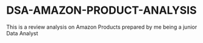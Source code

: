 # DSA-AMAZON-PRODUCT-ANALYSIS
This is a review analysis on Amazon Products prepared by me being a junior Data Analyst

